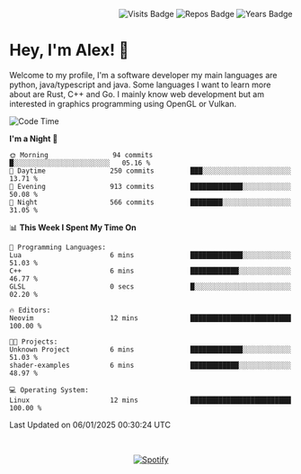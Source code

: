 <p align="right">
  <img src="https://badges.pufler.dev/visits/Alextibtab/Alextibtab" alt="Visits Badge">
  <img src="https://badges.pufler.dev/repos/Alextibtab/" alt="Repos Badge">
  <img src="https://badges.pufler.dev/years/Alextibtab/" alt="Years Badge">
</p>

<h1 align="left">Hey, I'm Alex! 💽 </h1>

Welcome to my profile, I'm a software developer my main languages are python, java/typescript and java. Some languages I want to learn more about are Rust, C++ and Go. I mainly know web development but am interested in graphics programming using OpenGL or Vulkan.

<!--START_SECTION:waka-->
![Code Time](http://img.shields.io/badge/Code%20Time-110%20hrs%2017%20mins-blue)

**I'm a Night 🦉** 

```text
🌞 Morning                94 commits          █░░░░░░░░░░░░░░░░░░░░░░░░   05.16 % 
🌆 Daytime                250 commits         ███░░░░░░░░░░░░░░░░░░░░░░   13.71 % 
🌃 Evening                913 commits         █████████████░░░░░░░░░░░░   50.08 % 
🌙 Night                  566 commits         ████████░░░░░░░░░░░░░░░░░   31.05 % 
```


📊 **This Week I Spent My Time On** 

```text
💬 Programming Languages: 
Lua                      6 mins              █████████████░░░░░░░░░░░░   51.03 % 
C++                      6 mins              ████████████░░░░░░░░░░░░░   46.77 % 
GLSL                     0 secs              █░░░░░░░░░░░░░░░░░░░░░░░░   02.20 % 

🔥 Editors: 
Neovim                   12 mins             █████████████████████████   100.00 % 

🐱‍💻 Projects: 
Unknown Project          6 mins              █████████████░░░░░░░░░░░░   51.03 % 
shader-examples          6 mins              ████████████░░░░░░░░░░░░░   48.97 % 

💻 Operating System: 
Linux                    12 mins             █████████████████████████   100.00 % 
```


 Last Updated on 06/01/2025 00:30:24 UTC
<!--END_SECTION:waka-->
&nbsp;<div align="center">
  [![Spotify](https://spotify-now-playing-wine-six.vercel.app/api/spotify?border_color=ffffff)](https://open.spotify.com/user/pmo1v2ejnt42kgp5jar5drtag)
</div>

